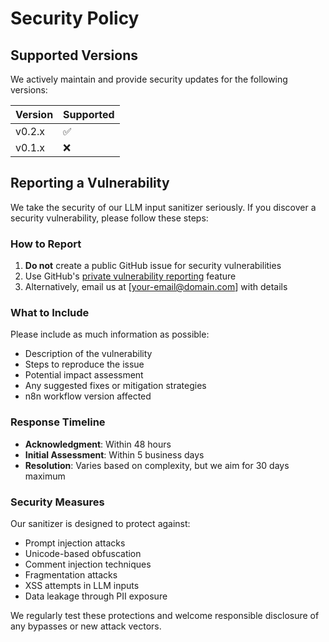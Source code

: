 # Security Policy

## Supported Versions

We actively maintain and provide security updates for the following versions:

| Version | Supported          |
| ------- | ------------------ |
| v0.2.x  | :white_check_mark: |
| v0.1.x  | :x:                |

## Reporting a Vulnerability

We take the security of our LLM input sanitizer seriously. If you discover
a security vulnerability, please follow these steps:

### How to Report

1. **Do not** create a public GitHub issue for security vulnerabilities
2. Use GitHub's [private vulnerability reporting](
   https://github.com/username/llm-input-sanitizer-n8n/security/advisories/new)
   feature
3. Alternatively, email us at [your-email@domain.com] with details

### What to Include

Please include as much information as possible:

- Description of the vulnerability
- Steps to reproduce the issue
- Potential impact assessment
- Any suggested fixes or mitigation strategies
- n8n workflow version affected

### Response Timeline

- **Acknowledgment**: Within 48 hours
- **Initial Assessment**: Within 5 business days
- **Resolution**: Varies based on complexity, but we aim for 30 days maximum

### Security Measures

Our sanitizer is designed to protect against:

- Prompt injection attacks
- Unicode-based obfuscation
- Comment injection techniques
- Fragmentation attacks
- XSS attempts in LLM inputs
- Data leakage through PII exposure

We regularly test these protections and welcome responsible disclosure of
any bypasses or new attack vectors.
